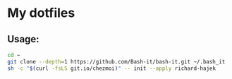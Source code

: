 # My dotfiles

## Usage:

```bash
cd ~
git clone --depth=1 https://github.com/Bash-it/bash-it.git ~/.bash_it
sh -c "$(curl -fsLS git.io/chezmoi)" -- init --apply richard-hajek
```
